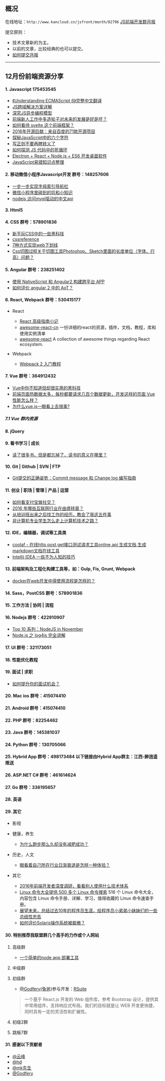 ## 概况

在线地址：`http://www.kancloud.cn/jsfront/month/82796` [JS前端开发群月报](http://www.kancloud.cn/jsfront/month/82796)


提交原则：

- 技术文章新的为主。
- 以前的文章，比较经典的也可以提交。
- [如何提交月报](http://www.kancloud.cn/jsfront/month/227309)

---

## 12月份前端资源分享
#### 1. Javascript 175453545
- [《Understanding ECMAScript 6》完整中文翻译](https://zhuanlan.zhihu.com/p/24023171)
- [JS跨域解决方案详解](https://1657413883.github.io/2016/11/28/JS%E8%B7%A8%E5%9F%9F%E8%A7%A3%E5%86%B3%E6%96%B9%E6%A1%88%E8%AF%A6%E8%A7%A3/)
- [深究JS异步编程模型](https://segmentfault.com/a/1190000007624332)
- [前端新人工作中多造轮子对未来的发展是好是坏？](https://www.zhihu.com/question/53209764)
- [如何看待 svelte 这个前端框架？](https://www.zhihu.com/question/53150351)
- [2016年开源巨献：来自百度的71款开源项目](http://www.cnblogs.com/kingboy2008/p/6117741.html)
- [探秘JavaScript中的六个字符](http://www.zcfy.cc/article/a-javascript-journey-with-only-six-characters-1370.html)
- [写正则不要再瞎转义了](http://www.cnblogs.com/ziyunfei/p/6098021.html)
- [如何探测 JS 代码中的死循环](https://zhuanlan.zhihu.com/p/23954773)
- [Electron + React + Node.js + ES6 开发桌面软件](http://blog.csdn.net/arnozhang12/article/details/51735815)
- [JavaScript易错知识点整理](https://gold.xitu.io/post/584268a561ff4b006c27c7b9)

#### 2. 移动微信小程序Javascript开发 群号：148257606
- [一步一步实现字母索引导航栏](http://www.html-js.com/article/luobo-jishubiji-yibuyibushixianzimusuoyindaohanglan%203853)
- [微信小程序里碰到的坑和小知识](http://www.html-js.com/article/weixinxiaochengxu-weixinxiaochengxulipengdaodikenghexiaozhishi%203848)
- [nodejs 访问myql驱动的中文api](http://www.cnblogs.com/btgyoyo/p/6158797.html)

#### 3. Html5

#### 4. CSS  群号：578901836
- [新手玩CSS中的一些黑科技](https://zhuanlan.zhihu.com/p/24066984)
- [cssreference](http://cssreference.io/)
- [7种方式实现web下划线](http://mp.weixin.qq.com/s/nkJwMQjOqr5I6yf5dRryMA)
- [Css切图过程关于切图工具Photoshop、Sketch里面的长度单位（字体、行高）问题？](https://www.zhihu.com/question/53181253)

#### 5. Angular 群号：238251402
- [使用 NativeScript 和 Angular2 构建跨平台 APP](http://qianduan.guru/2016/07/03/create_cross_platform_app_with_nativescript_angular/?utm_source=gold_browser_extension)
- [如何评价 angular 2 中的 AoT？](https://www.zhihu.com/question/53434390)

#### 6. React, Webpack 群号：530415177
- React

    - [React 高级指南小记](https://uxwind.me/2016/11/29/react-advanced-guides.html)
    - [awesome-react-cn](https://github.com/Pines-Cheng/awesome-react-cn) 一份详细的react的资源，插件，文档，教程，库和使用实例清单
    - [awesome-react](https://github.com/enaqx/awesome-react) A collection of awesome things regarding React ecosystem.

- Webpack

    - [Webpack 2 入门教程](https://llp0574.github.io/2016/11/29/getting-started-with-webpack2/)


#### 7. Vue 群号：364912432
- [Vue中你不知道但却很实用的黑科技](https://zhuanlan.zhihu.com/p/24173419)
- [前端页面热数据太多，每秒都要请求几百个数据更新，开发这样的页面 Vue 性能怎么样？](https://www.zhihu.com/question/53386694)
- [为什么vue.js一眼看上去很美?](https://segmentfault.com/a/1190000007548442)


##### 7.1 Vue 群内资源


#### 8. jQuery

#### 9. 看书学习 | 成长
- [读了很多书，但是都忘掉了，读书的意义在哪里？](https://www.zhihu.com/question/22456239)

#### 10. Git | Github | SVN | FTP
- [Git提交的正确姿势：Commit message 和 Change log 编写指南](https://mp.weixin.qq.com/s?__biz=MzA4MjU5NTY0NA==&mid=401840568&idx=1&sn=051879b73f32ab7bcbcfc2e3cdd85f07&scene=1&srcid=0107l8avY4frKW3kfhaIUoNY&key=41ecb04b0511100344d280ce4225cc8c4d97599af475ef134186f7df3a7b8ace7e0e2eebc59d96ca00d6c9abf1ebf9e2&ascene=0&uin=MjAyNzY1NTU%3D&devicetype=iMac+MacBookPro12%2C1+OSX+OSX+10.11.2+build(15C50)&version=11020201&pass_ticket=ymbjwf7oU6CeUuxBIkhi0U6TOA5EP5ZWHXbpm6NVy%2FY%3D)

#### 11. 创业 | 职场 | 管理 | 产品 | 运营
- [如何看支付宝做社交？](https://www.zhihu.com/question/27855883)
- [2016 年哪些互联网行业在由盛转衰？](https://www.zhihu.com/question/53307534)
- [从培训班出来之后找工作的经历，教会了我这五件事](https://gold.xitu.io/post/5842c27c61ff4b006c2a55d7)
- [非计算机专业学生怎么走上计算机技术之路？](https://www.zhihu.com/question/21671705)

#### 12. IDE，编辑器，调试等工具类
- [coolaf - 在线http post,get接口测试请求工具online,api,生成文档,生成markdown文档在线工具](http://coolaf.com/)
- [Intellij IDEA 一些不为人知的技巧](http://www.jianshu.com/p/364b94a664ff)

#### 13. 前端架构及工程化构建工具等，如：Gulp, Fis, Grunt, Webpack
- [docker在web开发中得使用流程是怎样的？](https://www.zhihu.com/question/51134842)


#### 14. Sass，PostCSS  群号：578901836

#### 15. 工作方法 | 协同 | 流程

#### 16. Nodejs 群号：422910907
- [Top 10 系列：NodeJS in November](https://gold.xitu.io/post/5843e4d4128fe1005778aecf?utm_source=gold_browser_extension)
- [Node.js 之 log4js 完全讲解](http://qianduan.guru/2016/08/21/nodejs-lesson-1-log4js/?utm_source=gold_browser_extension)


#### 17. UI 群号：321173051

#### 18. 性能优化教程

#### 19. 面试 | 求职
- [如何提升你的面试机会？](https://zhuanlan.zhihu.com/p/24193639)

#### 20. Mac ios 群号：415074410

#### 21. Android 群号：415074410

#### 22. PHP 群号：82254462

#### 23. Java 群号：145381037

#### 24. Python 群号：130705066


#### 25. Hybrid App 群号：498173484 以下链接由Hybrid App群主：江西-醉逍遥推送

#### 26. ASP.NET C# 群号：461614624

#### 27. Go 群号：336195657

#### 28. 英语

#### 29. 其它

- 影视

- 健康，养生

    - [为什么跑步那么久却没有减肥成功？](https://www.zhihu.com/question/34502161)

- 历史，人文

    - [眼看着自己所在行业日渐衰退是怎样一种体验？](https://www.zhihu.com/question/39957694)

- 其它

    - [2016年前端开发者深度调研，看看别人使用什么技术体系](https://segmentfault.com/a/1190000007666924)
    - [Linux 命令大全提供 500 多个 Linux 命令搜索](https://jaywcjlove.github.io/linux-command/) 516 个 Linux 命令大全，内容包含 Linux 命令手册、详解、学习，值得收藏的 Linux 命令速查手册。
    - [展望未来，总结过去10年的程序员生涯，给程序员小弟弟小妹妹们的一些总结性忠告](http://hiyangguo.github.io/%E9%B8%A1%E6%B1%A4/good-advice-for-young-people/)
    - [如何评价Solaris操作系统被裁撤？](https://www.zhihu.com/question/53248141)

#### 30. 特别推荐我联盟群几个高手的力作或个人网站

1. 高级群

    - [一个简单的node app 部署工具](https://github.com/hstarorg/app-publisher)

2. 中级群


3. 初级群
    - [@Godfery(兔爸)][godfery-home]参与开发：[RSuite](http://rsuite.github.io)

    > 一个基于 React.js 开发的 Web 组件库，参考 Bootstrap 设计，提供其中常用组件，支持响应式布局。我们的目标就是让 WEB 开发更快捷，同时具有一定的灵活性和扩展性。

4. 初级2群


5. 跳板7群


#### 31. 感谢以下贡献者
- [@云峰](https://github.com/wuyunfeng8)
- [@hd](https://github.com/yuwl798180)
- [@mk先生](http://mk.doufuf.com/)
- [@Godfery][godfery-home]


[godfery-home]:https://github.com/hiyangguo
